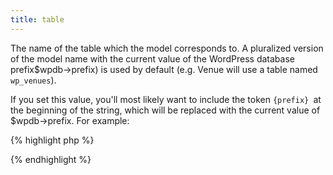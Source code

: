 ```yaml
---
title: table
---
```

The name of the table which the model corresponds to.  A pluralized version of the model name with the current value of the WordPress database prefix$wpdb->prefix) is used by default (e.g. Venue will use a table named `wp_venues`).

If you set this value, you'll most likely want to include the token `{prefix} `at the beginning of the string, which will be replaced with the current value of $wpdb->prefix.  For example:

{% highlight php %}
<?php
class Venue extends MvcModel {

  var $table = '{prefix}my_venues';

}
?>
{% endhighlight %}